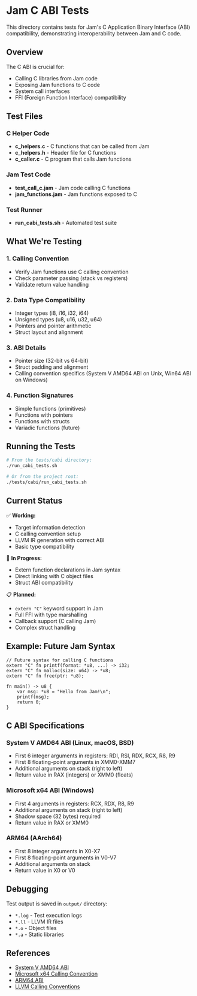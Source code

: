 # Jam C ABI Tests

This directory contains tests for Jam's C Application Binary Interface (ABI) compatibility, demonstrating interoperability between Jam and C code.

## Overview

The C ABI is crucial for:
- Calling C libraries from Jam code
- Exposing Jam functions to C code
- System call interfaces
- FFI (Foreign Function Interface) compatibility

## Test Files

### C Helper Code
- **c_helpers.c** - C functions that can be called from Jam
- **c_helpers.h** - Header file for C functions
- **c_caller.c** - C program that calls Jam functions

### Jam Test Code
- **test_call_c.jam** - Jam code calling C functions
- **jam_functions.jam** - Jam functions exposed to C

### Test Runner
- **run_cabi_tests.sh** - Automated test suite

## What We're Testing

### 1. Calling Convention
- Verify Jam functions use C calling convention
- Check parameter passing (stack vs registers)
- Validate return value handling

### 2. Data Type Compatibility
- Integer types (i8, i16, i32, i64)
- Unsigned types (u8, u16, u32, u64)
- Pointers and pointer arithmetic
- Struct layout and alignment

### 3. ABI Details
- Pointer size (32-bit vs 64-bit)
- Struct padding and alignment
- Calling convention specifics (System V AMD64 ABI on Unix, Win64 ABI on Windows)

### 4. Function Signatures
- Simple functions (primitives)
- Functions with pointers
- Functions with structs
- Variadic functions (future)

## Running the Tests

```bash
# From the tests/cabi directory:
./run_cabi_tests.sh

# Or from the project root:
./tests/cabi/run_cabi_tests.sh
```

## Current Status

✅ **Working:**
- Target information detection
- C calling convention setup
- LLVM IR generation with correct ABI
- Basic type compatibility

🚧 **In Progress:**
- Extern function declarations in Jam syntax
- Direct linking with C object files
- Struct ABI compatibility

📋 **Planned:**
- `extern "C"` keyword support in Jam
- Full FFI with type marshalling
- Callback support (C calling Jam)
- Complex struct handling

## Example: Future Jam Syntax

```jam
// Future syntax for calling C functions
extern "C" fn printf(format: *u8, ...) -> i32;
extern "C" fn malloc(size: u64) -> *u8;
extern "C" fn free(ptr: *u8);

fn main() -> u8 {
    var msg: *u8 = "Hello from Jam!\n";
    printf(msg);
    return 0;
}
```

## C ABI Specifications

### System V AMD64 ABI (Linux, macOS, BSD)
- First 6 integer arguments in registers: RDI, RSI, RDX, RCX, R8, R9
- First 8 floating-point arguments in XMM0-XMM7
- Additional arguments on stack (right to left)
- Return value in RAX (integers) or XMM0 (floats)

### Microsoft x64 ABI (Windows)
- First 4 arguments in registers: RCX, RDX, R8, R9
- Additional arguments on stack (right to left)
- Shadow space (32 bytes) required
- Return value in RAX or XMM0

### ARM64 (AArch64)
- First 8 integer arguments in X0-X7
- First 8 floating-point arguments in V0-V7
- Additional arguments on stack
- Return value in X0 or V0

## Debugging

Test output is saved in `output/` directory:
- `*.log` - Test execution logs
- `*.ll` - LLVM IR files
- `*.o` - Object files
- `*.a` - Static libraries

## References

- [System V AMD64 ABI](https://refspecs.linuxbase.org/elf/x86_64-abi-0.99.pdf)
- [Microsoft x64 Calling Convention](https://docs.microsoft.com/en-us/cpp/build/x64-calling-convention)
- [ARM64 ABI](https://github.com/ARM-software/abi-aa/blob/main/aapcs64/aapcs64.rst)
- [LLVM Calling Conventions](https://llvm.org/docs/LangRef.html#calling-conventions)
